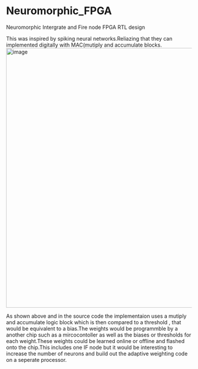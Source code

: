 # Neuromorphic_FPGA
Neuromorphic Intergrate and Fire  node FPGA RTL design  

This was inspired by spiking neural networks.Reliazing that they can implemented digitally with MAC(mutiply and accumulate blocks.  
<img width="1557" height="705" alt="image" src="https://github.com/user-attachments/assets/ce8ca15f-cbb3-4ed3-93f2-15fa08b18157" /> 

As shown above and in the source code the implementaion uses a mutiply and accumulate logic block which is then compared to a threshold , that would be equivalent to a bias.The weights would be programmble by a another chip such as a mircocontoller as well as the biases or thresholds for each weight.These weights could be learned online or offline and flashed onto the chip.This includes one IF node but it would be interesting to increase the number of neurons and build out the adaptive weighting code on a seperate processor. 


